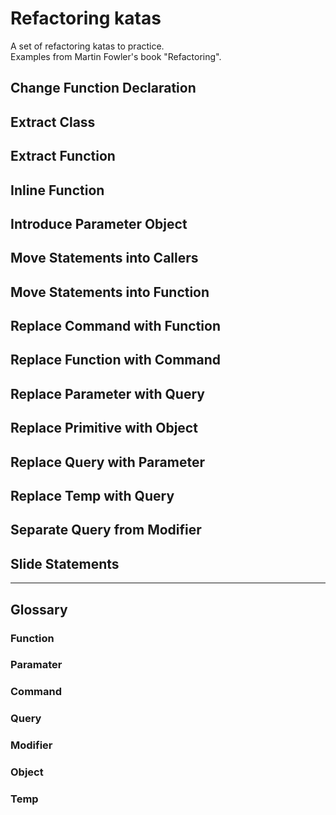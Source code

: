 # Refactoring katas  
A set of refactoring katas to practice.  
Examples from Martin Fowler's book "Refactoring".


## Change Function Declaration

## Extract Class

## Extract Function

## Inline Function

## Introduce Parameter Object

## Move Statements into Callers

## Move Statements into Function

## Replace Command with Function

## Replace Function with Command

## Replace Parameter with Query

## Replace Primitive with Object

## Replace Query with Parameter

## Replace Temp with Query

## Separate Query from Modifier

## Slide Statements

---

## Glossary

### Function  

### Paramater  

### Command  

### Query  

### Modifier  

### Object  

### Temp




